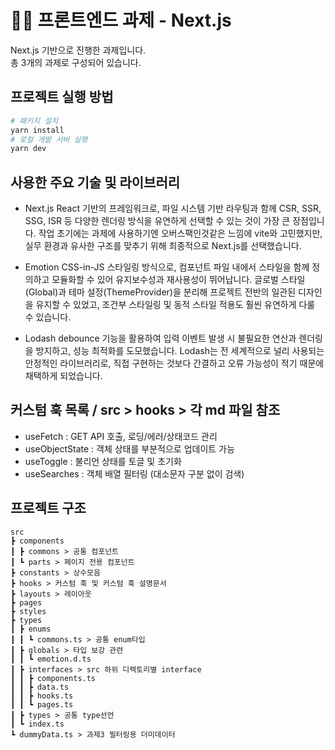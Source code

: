 # 🧑‍💻 프론트엔드 과제 - Next.js

Next.js 기반으로 진행한 과제입니다.  
총 3개의 과제로 구성되어 있습니다.

## 프로젝트 실행 방법

```bash
# 패키지 설치
yarn install
# 로컬 개발 서버 실행
yarn dev
```

## 사용한 주요 기술 및 라이브러리

- Next.js
  React 기반의 프레임워크로, 파일 시스템 기반 라우팅과 함께 CSR, SSR, SSG, ISR 등 다양한 렌더링 방식을 유연하게 선택할 수 있는 것이 가장 큰 장점입니다.
  작업 초기에는 과제에 사용하기엔 오버스팩인것같은 느낌에 vite와 고민했지만, 실무 환경과 유사한 구조를 맞추기 위해 최종적으로 Next.js를 선택했습니다.

- Emotion
  CSS-in-JS 스타일링 방식으로, 컴포넌트 파일 내에서 스타일을 함께 정의하고 모듈화할 수 있어 유지보수성과 재사용성이 뛰어납니다.
  글로벌 스타일(Global)과 테마 설정(ThemeProvider)을 분리해 프로젝트 전반의 일관된 디자인을 유지할 수 있었고,
  조건부 스타일링 및 동적 스타일 적용도 훨씬 유연하게 다룰 수 있습니다.

- Lodash
  debounce 기능을 활용하여 입력 이벤트 발생 시 불필요한 연산과 렌더링을 방지하고, 성능 최적화를 도모했습니다.
  Lodash는 전 세계적으로 널리 사용되는 안정적인 라이브러리로, 직접 구현하는 것보다 간결하고 오류 가능성이 적기 때문에 채택하게 되었습니다.

## 커스텀 훅 목록 / src > hooks > 각 md 파일 참조

- useFetch : GET API 호출, 로딩/에러/상태코드 관리
- useObjectState : 객체 상태를 부분적으로 업데이트 가능
- useToggle : 불리언 상태를 토글 및 초기화
- useSearches : 객체 배열 필터링 (대소문자 구분 없이 검색)

## 프로젝트 구조

    src
    ┣ components
    ┃ ┣ commons > 공통 컴포넌트
    ┃ ┗ parts > 페이지 전용 컴포넌트
    ┣ constants > 상수모음
    ┣ hooks > 커스텀 훅 및 커스텀 훅 설명문서
    ┣ layouts > 레이아웃
    ┣ pages
    ┣ styles
    ┣ types
    ┃ ┣ enums
    ┃ ┃ ┗ commons.ts > 공통 enum타입
    ┃ ┣ globals > 타입 보강 관련
    ┃ ┃ ┗ emotion.d.ts
    ┃ ┣ interfaces > src 하위 디렉토리별 interface
    ┃ ┃ ┣ components.ts
    ┃ ┃ ┣ data.ts
    ┃ ┃ ┣ hooks.ts
    ┃ ┃ ┗ pages.ts
    ┃ ┣ types > 공통 type선언
    ┃ ┗ index.ts
    ┗ dummyData.ts > 과제3 필터링용 더미데이터
